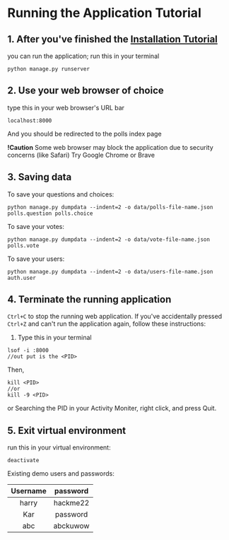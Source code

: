 # Running the Application Tutorial
## 1. After you've finished the [Installation Tutorial](Installation.md)
you can run the application; run this in your terminal
```
python manage.py runserver
```
## 2. Use your web browser of choice
type this in your web browser's URL bar
```commandline
localhost:8000
```
And you should be redirected to the polls index page

**!Caution** Some web browser may block the application due to security concerns (like Safari)
Try Google Chrome or Brave

## 3. Saving data
To save your questions and choices:
```commandline
python manage.py dumpdata --indent=2 -o data/polls-file-name.json polls.question polls.choice
```
To save your votes:
```commandline
python manage.py dumpdata --indent=2 -o data/vote-file-name.json polls.vote
```
To save your users:
```commandline
python manage.py dumpdata --indent=2 -o data/users-file-name.json auth.user
```

## 4. Terminate the running application
`Ctrl+C` to stop the running web application.
If you've accidentally pressed `Ctrl+Z` and can't run the application again,
follow these instructions:
1. Type this in your terminal
```commandline
lsof -i :8000
//out put is the <PID>
```
Then,
```commandline
kill <PID>
//or
kill -9 <PID>
```
or Searching the PID in your Activity Moniter, right click, and press Quit.

## 5. Exit virtual environment
run this in your virtual environment:
```commandline
deactivate
```

Existing demo users and passwords: <br>

|    Username     |    password     |
|:---------------:|:---------------:|
|      harry      |    hackme22     |
|       Kar       |    password     |
|       abc       |    abckuwow     |
